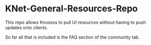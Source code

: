 # KNet-General-Resources-Repo

This repo allows Knossos to pull UI resources without having to push updates onto clients.

So far all that is included is the FAQ section of the community tab.

